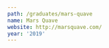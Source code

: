 ```yaml
---
path: /graduates/mars-quave
name: Mars Quave
website: http://marsquave.com/
year: '2019'
---
```

